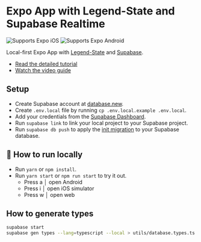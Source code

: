 # Expo App with Legend-State and Supabase Realtime

<p>
  <!-- iOS -->
  <img alt="Supports Expo iOS" longdesc="Supports Expo iOS" src="https://img.shields.io/badge/iOS-4630EB.svg?style=flat-square&logo=APPLE&labelColor=999999&logoColor=fff" />
  <!-- Android -->
  <img alt="Supports Expo Android" longdesc="Supports Expo Android" src="https://img.shields.io/badge/Android-4630EB.svg?style=flat-square&logo=ANDROID&labelColor=A4C639&logoColor=fff" />
</p>

Local-first Expo App with [Legend-State](https://legendapp.com/open-source/state/v3/) and [Supabase](https://supabase.com/).

- [Read the detailed tutorial](https://supabase.link/local-first-expo-legend-state)
- [Watch the video guide](https://supabase.link/local-first-expo-legend-state-yt)

## Setup

- Create Supabase account at [database.new](https://database.new).
- Create `.env.local` file by running `cp .env.local.example .env.local`.
- Add your credentials from the [Supabase Dashboard](https://supabase.com/dashboard/project/_/settings/api).
- Run `supabase link` to link your local project to your Supabase project.
- Run `supabase db push` to apply the [init migration](./supabase/migrations/20240902202009_init.sql) to your Supabase database.

## 🚀 How to run locally

- Run `yarn` or `npm install`.
- Run `yarn start` or `npm run start` to try it out.
  - Press a │ open Android
  - Press i │ open iOS simulator
  - Press w │ open web

## How to generate types

```bash
supabase start
supabase gen types --lang=typescript --local > utils/database.types.ts
```
